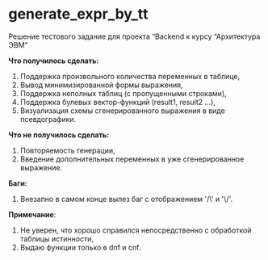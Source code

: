# generate_expr_by_tt
Решение тестового задание для проекта “Backend к курсу “Архитектура ЭВМ”

**Что получилось сделать:**
1. Поддержка произвольного количества переменных в таблице,
2. Вывод минимизированной формы выражения,
3. Поддержка неполных таблиц (с пропущенными строками),
4. Поддержка булевых  вектор-функций (result1, result2 …),
5. Визуализация схемы сгенерированного выражения в виде псевдографики.

**Что не получилось сделать:**
1. Повторяемость генерации,
2. Введение дополнительных переменных в уже сгенерированное выражение.

**Баги:**
1. Внезапно в самом конце вылез баг с отображением '/\\' и '\\/'.

**Примечание**:
1. Не уверен, что хорошо справился непосредственно с обработкой таблицы истинности,
2. Выдаю функции только в dnf и cnf.
